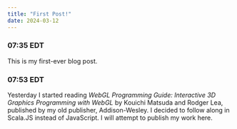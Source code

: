 ```yaml
---
title: "First Post!"
date: 2024-03-12
---
```

### 07:35 EDT
This is my first-ever blog post.

### 07:53 EDT
Yesterday I started reading
_WebGL Programming Guide: Interactive 3D Graphics Programming with WebGL_ by Kouichi Matsuda and Rodger Lea,
published by my old publisher, Addison-Wesley.
I decided to follow along in Scala.JS instead of JavaScript. 
I will attempt to publish my work here.
